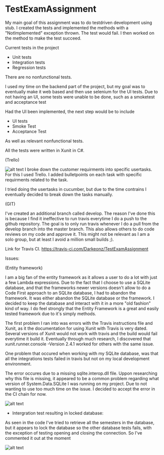 # TestExamAssignment

My main goal of this assignment was to do testdriven development using stub. I created the tests and implemented the methods with a "NotImplemented" exception thrown. The test would fail. I then worked on the method to make the test succeed. 

Current tests in the project
- Unit tests
- Integration tests
- Regression tests

There are no nonfunctional tests.

I used my time on the backend part of the project, but my goal was to eventually make it web based and then use selenium for the UI tests.
Due to not having an UI, some tests were unable to be done, such as a smoketest and acceptance test

Had the UI been implemented, the next step would be to include
- UI tests
- Smoke Test
- Acceptance Test

As well as relevant nonfunctional tests.

All the tests were written in Xunit in C#.

(Trello)

![alt text](https://i.gyazo.com/4bd46d5564a7ad0c1f6fc6f845df7012.png)
I broke down the customer requirments into specific usertasks. For this I used Trello. I added bulletpoints on each task with specific requirments related to the task. 

I tried doing the usertasks in cucumber, but due to the time contrains I eventually decided to break down the tasks manually.


(GIT)

I've created an additional branch called develop. The reason I've done this is because I find it ineffective to run travis everytime I do a push to the github repository. The goal is to only run travis whenever I do a pull from the develop branch into the master branch. This also allows others to do code reviews on my code and approve it. This might not be relevant as I am a solo group, but at least I avoid a million small builds ;).

Link for Travis CI.
https://travis-ci.com/Darkeonz/TestExamAssignment


Issues:

(Entity framework)

I am a big fan of the entity framework as it allows a user to do a lot with just a few Lambda expressions. Due to the fact that I choose to use a SQLite database, and that the frameworks newer versions doesn't allow to do a Code First approach to an SQLite database, I had to abandon the framework. It was either abandon the SQLite database or the framework. I decided to keep the database and interact with it in a more "old fashion" kind of way. I do feel strongly that the Entity Framework is a great and easily tested framework due to it's simply methods.  

The first problem I ran into was errors with the Travis instructions file and Xunit, as it the documentation for using Xunit with Travis is very dated. Several versions of Xunit would not work with travis and the build would fail everytime it build it. Eventually through much research, I discovered that xunit.runner.console -Version 2.4.1 worked for others with the same issue. 

One problem that occured when working with my SQLite database, was that all the integrations tests failed in travis but not on my local development environment. 

The error occures due to a missing sqlite.interop.dll file. Uppon researching why this file is missing, it appeared to be a common problem regarding what version of System.Data.SQLite I was running on my project. Due to not wanting to use too much time on the issue. I decided to accept the error in the CI chain for now. 

![alt text](https://i.gyazo.com/7111fac890d7f69abe6e2b8df1c9fc77.png)

- Intergration test resulting in locked database:

As seen in the code I've tried to retrieve all the semesters in the database, but it appears to lock the database so the other database tests fails, with the exception of testing opening and closing the connection. So I've commented it out at the moment

![alt text](https://i.gyazo.com/0b292e9b2f33651f2d06fd60a6d13a09.png)


